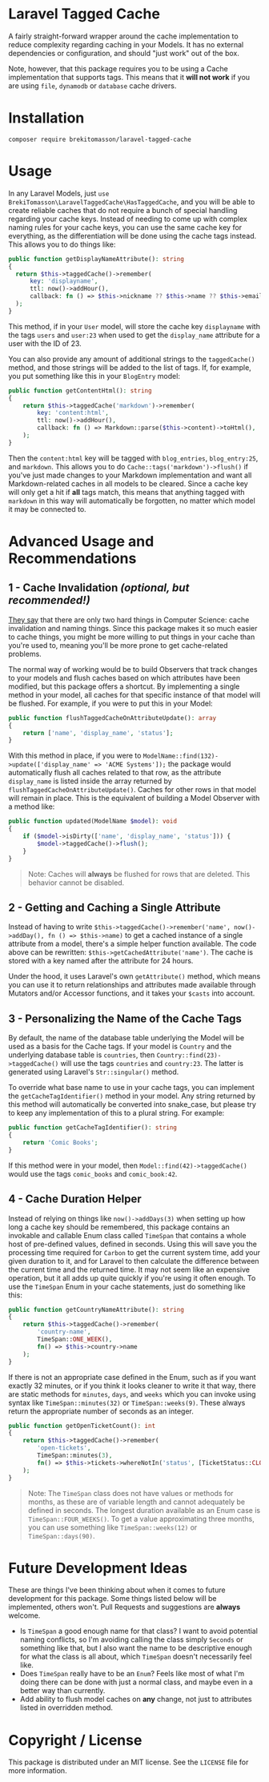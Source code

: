 # Laravel Tagged Cache

A fairly straight-forward wrapper around the cache implementation to reduce complexity regarding caching in your Models.
It has no external dependencies or configuration, and should "just work" out of the box.

Note, however, that this package requires you to be using a Cache implementation that supports tags. This means that it 
**will not work** if you are using `file`, `dynamodb` or `database` cache drivers. 

# Installation

```shell
composer require brekitomasson/laravel-tagged-cache
```

# Usage

In any Laravel Models, just `use BrekiTomasson\LaravelTaggedCache\HasTaggedCache`, and you will be able to create
reliable caches that do not require a bunch of special handling regarding your cache keys. Instead of needing to come
up with complex naming rules for your cache keys, you can use the same cache key for everything, as the differentiation
will be done using the cache tags instead. This allows you to do things like:

```php
public function getDisplayNameAttribute(): string
{
  return $this->taggedCache()->remember(
      key: 'displayname', 
      ttl: now()->addHour(), 
      callback: fn () => $this->nickname ?? $this->name ?? $this->email,
  );
}
```

This method, if in your `User` model, will store the cache key `displayname` with the tags `users` and `user:23` when
used to get the `display_name` attribute for a user with the ID of 23.

You can also provide any amount of additional strings to the `taggedCache()` method, and those strings will be added to
the list of tags. If, for example, you put something like this in your `BlogEntry` model:

```php
public function getContentHtml(): string
{
    return $this->taggedCache('markdown')->remember(
        key: 'content:html',
        ttl: now()->addHour(),
        callback: fn () => Markdown::parse($this->content)->toHtml(),
    );
}
```

Then the `content:html` key will be tagged with `blog_entries`, `blog_entry:25`, and `markdown`. This allows you to do
`Cache::tags('markdown')->flush()` if you've just made changes to your Markdown implementation and want all 
Markdown-related caches in all models to be cleared. Since a cache key will only get a hit if **all** tags match, this
means that anything tagged with `markdown` in this way will automatically be forgotten, no matter which model it may
be connected to.

# Advanced Usage and Recommendations

## 1 - Cache Invalidation _(optional, but recommended!)_

[They say](https://martinfowler.com/bliki/TwoHardThings.html) that there are only two hard things in Computer Science:
cache invalidation and naming things. Since this package makes it so much easier to cache things, you might be more
willing to put things in your cache than you're used to, meaning you'll be more prone to get cache-related problems.

The normal way of working would be to build Observers that track changes to your models and flush caches based on which
attributes have been modified, but this package offers a shortcut. By implementing a single method in your model, all
caches for that specific instance of that model will be flushed. For example, if you were to put this in your Model:

```php
public function flushTaggedCacheOnAttributeUpdate(): array
{
    return ['name', 'display_name', 'status'];
}
```

With this method in place, if you were to `ModelName::find(132)->update(['display_name' => 'ACME Systems']);` the
package would automatically flush all caches related to that row, as the attribute `display_name` is listed inside the
array returned by `flushTaggedCacheOnAttributeUpdate()`. Caches for other rows in that model will remain in place. This
is the equivalent of building a Model Observer with a method like:

```php
public function updated(ModelName $model): void
{
    if ($model->isDirty(['name', 'display_name', 'status'])) {
        $model->taggedCache()->flush();
    }
}
```

> Note: Caches will **always** be flushed for rows that are deleted. This behavior cannot be disabled.

## 2 - Getting and Caching a Single Attribute

Instead of having to write `$this->taggedCache()->remember('name', now()->addDay(), fn () => $this->name)` to get a
cached instance of a single attribute from a model, there's a simple helper function available. The code above can be
rewritten: `$this->getCachedAttribute('name')`. The cache is stored with a key named after the attribute for 24 hours.

Under the hood, it uses Laravel's own `getAttribute()` method, which means you can use it to return relationships and
attributes made available through Mutators and/or Accessor functions, and it takes your `$casts` into account.

## 3 - Personalizing the Name of the Cache Tags

By default, the name of the database table underlying the Model will be used as a basis for the Cache tags. If your
model is `Country` and the underlying database table is `countries`, then `Country::find(23)->taggedCache()` will use
the tags `countries` and `country:23`. The latter is generated using Laravel's `Str::singular()` method.

To override what base name to use in your cache tags, you can implement the `getCacheTagIdentifier()` method in your
model. Any string returned by this method will automatically be converted into snake_case, but please try to keep any
implementation of this to a plural string. For example:

```php
public function getCacheTagIdentifier(): string
{
    return 'Comic Books';
}
```

If this method were in your model, then `Model::find(42)->taggedCache()` would use the tags `comic_books` and
`comic_book:42`.

## 4 - Cache Duration Helper

Instead of relying on things like `now()->addDays(3)` when setting up how long a cache key should be remembered, this
package contains an invokable and callable Enum class called `TimeSpan` that contains a whole host of pre-defined
values, defined in seconds. Using this will save you the processing time required for `Carbon` to get the current
system time, add your given duration to it, and for Laravel to then calculate the difference between the current time
and the returned time. It may not seem like an expensive operation, but it all adds up quite quickly if you're using it
often enough. To use the `TimeSpan` Enum in your cache statements, just do something like this:

```php
public function getCountryNameAttribute(): string
{
    return $this->taggedCache()->remember(
        'country-name',
        TimeSpan::ONE_WEEK(),
        fn() => $this->country->name
    );
}
```

If there is not an appropriate case defined in the Enum, such as if you want exactly 32 minutes, or if you think it
looks cleaner to write it that way, there are static methods for `minutes`, `days`, and `weeks` which you can invoke
using syntax like `TimeSpan::minutes(32)` or `TimeSpan::weeks(9)`. These always return the appropriate number of seconds
as an integer.

```php
public function getOpenTicketCount(): int
{
    return $this->taggedCache()->remember(
        'open-tickets',
        TimeSpan::minutes(3),
        fn() => $this->tickets->whereNotIn('status', [TicketStatus::CLOSED, TicketStatus::PENDING])->count();
    );
}
```

> Note: The `TimeSpan` class does not have values or methods for months, as these are of variable length and cannot
> adequately be defined in seconds. The longest duration available as an Enum case is `TimeSpan::FOUR_WEEKS()`. To get
> a value approximating three months, you can use something like `TimeSpan::weeks(12)` or `TimeSpan::days(90)`.

# Future Development Ideas

These are things I've been thinking about when it comes to future development for this package. Some things listed
below will be implemented, others won't. Pull Requests and suggestions are **always** welcome.

- Is `TimeSpan` a good enough name for that class? I want to avoid potential naming conflicts, so I'm avoiding calling
  the class simply `Seconds` or something like that, but I also want the name to be descriptive enough for what the
  class is all about, which `TimeSpan` doesn't necessarily feel like.
- Does `TimeSpan` really have to be an `Enum`? Feels like most of what I'm doing there can be done with just a normal
  class, and maybe even in a better way than currently.
- Add ability to flush model caches on **any** change, not just to attributes listed in overridden method.

# Copyright / License

This package is distributed under an MIT license. See the `LICENSE` file for more information.
